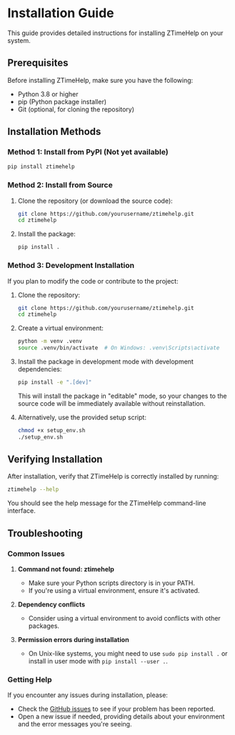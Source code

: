 # Installation Guide

This guide provides detailed instructions for installing ZTimeHelp on your system.

## Prerequisites

Before installing ZTimeHelp, make sure you have the following:

- Python 3.8 or higher
- pip (Python package installer)
- Git (optional, for cloning the repository)

## Installation Methods

### Method 1: Install from PyPI (Not yet available)

```bash
pip install ztimehelp
```

### Method 2: Install from Source

1. Clone the repository (or download the source code):
   ```bash
   git clone https://github.com/yourusername/ztimehelp.git
   cd ztimehelp
   ```

2. Install the package:
   ```bash
   pip install .
   ```

### Method 3: Development Installation

If you plan to modify the code or contribute to the project:

1. Clone the repository:
   ```bash
   git clone https://github.com/yourusername/ztimehelp.git
   cd ztimehelp
   ```

2. Create a virtual environment:
   ```bash
   python -m venv .venv
   source .venv/bin/activate  # On Windows: .venv\Scripts\activate
   ```

3. Install the package in development mode with development dependencies:
   ```bash
   pip install -e ".[dev]"
   ```

   This will install the package in "editable" mode, so your changes to the source code will be immediately available without reinstallation.

4. Alternatively, use the provided setup script:
   ```bash
   chmod +x setup_env.sh
   ./setup_env.sh
   ```

## Verifying Installation

After installation, verify that ZTimeHelp is correctly installed by running:

```bash
ztimehelp --help
```

You should see the help message for the ZTimeHelp command-line interface.

## Troubleshooting

### Common Issues

1. **Command not found: ztimehelp**
   - Make sure your Python scripts directory is in your PATH.
   - If you're using a virtual environment, ensure it's activated.

2. **Dependency conflicts**
   - Consider using a virtual environment to avoid conflicts with other packages.

3. **Permission errors during installation**
   - On Unix-like systems, you might need to use `sudo pip install .` or install in user mode with `pip install --user .`.

### Getting Help

If you encounter any issues during installation, please:
- Check the [GitHub issues](https://github.com/yourusername/ztimehelp/issues) to see if your problem has been reported.
- Open a new issue if needed, providing details about your environment and the error messages you're seeing.
